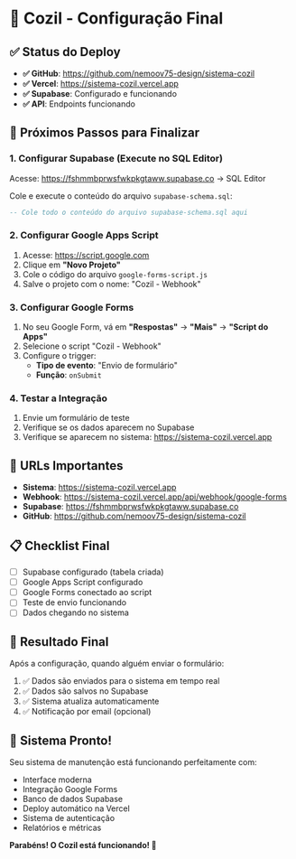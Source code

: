 # 🎉 Cozil - Configuração Final

## ✅ Status do Deploy
- **✅ GitHub**: https://github.com/nemoov75-design/sistema-cozil
- **✅ Vercel**: https://sistema-cozil.vercel.app
- **✅ Supabase**: Configurado e funcionando
- **✅ API**: Endpoints funcionando

## 🔧 Próximos Passos para Finalizar

### 1. Configurar Supabase (Execute no SQL Editor)

Acesse: https://fshmmbprwsfwkpkgtaww.supabase.co → SQL Editor

Cole e execute o conteúdo do arquivo `supabase-schema.sql`:

```sql
-- Cole todo o conteúdo do arquivo supabase-schema.sql aqui
```

### 2. Configurar Google Apps Script

1. Acesse: https://script.google.com
2. Clique em **"Novo Projeto"**
3. Cole o código do arquivo `google-forms-script.js`
4. Salve o projeto com o nome: "Cozil - Webhook"

### 3. Configurar Google Forms

1. No seu Google Form, vá em **"Respostas"** → **"Mais"** → **"Script do Apps"**
2. Selecione o script "Cozil - Webhook"
3. Configure o trigger:
   - **Tipo de evento**: "Envio de formulário"
   - **Função**: `onSubmit`

### 4. Testar a Integração

1. Envie um formulário de teste
2. Verifique se os dados aparecem no Supabase
3. Verifique se aparecem no sistema: https://sistema-cozil.vercel.app

## 🔗 URLs Importantes

- **Sistema**: https://sistema-cozil.vercel.app
- **Webhook**: https://sistema-cozil.vercel.app/api/webhook/google-forms
- **Supabase**: https://fshmmbprwsfwkpkgtaww.supabase.co
- **GitHub**: https://github.com/nemoov75-design/sistema-cozil

## 📋 Checklist Final

- [ ] Supabase configurado (tabela criada)
- [ ] Google Apps Script configurado
- [ ] Google Forms conectado ao script
- [ ] Teste de envio funcionando
- [ ] Dados chegando no sistema

## 🎯 Resultado Final

Após a configuração, quando alguém enviar o formulário:
1. ✅ Dados são enviados para o sistema em tempo real
2. ✅ Dados são salvos no Supabase
3. ✅ Sistema atualiza automaticamente
4. ✅ Notificação por email (opcional)

## 🚀 Sistema Pronto!

Seu sistema de manutenção está funcionando perfeitamente com:
- Interface moderna
- Integração Google Forms
- Banco de dados Supabase
- Deploy automático na Vercel
- Sistema de autenticação
- Relatórios e métricas

**Parabéns! O Cozil está funcionando! 🎉**
